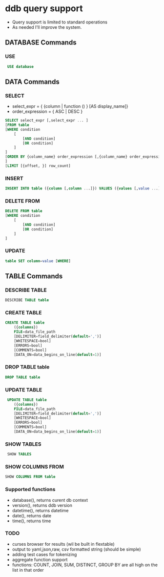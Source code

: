 # ddb query support

- Query support is limited to standard operations
- As needed I'll improve the system.



## DATABASE Commands

### USE
```sql
 USE database
```

## DATA Commands

### SELECT
- select_expr = { {column | function () } [AS display_name]}
- order_expression = { ASC | DESC }
```sql
SELECT select_expr [,select_expr ... ]
[FROM table
[WHERE condition 
    [
        [AND condition] 
        [OR condition]
    ]
]
[ORDER BY {column_name} order_expression [,{column_name} order_expression ...]] 
]
[LIMIT [{offset, }] row_count]
```         

### INSERT
```sql
INSERT INTO table ({column [,column ...]}) VALUES ({values [,value ...]})
```

### DELETE FROM
```sql
DELETE FROM table 
[WHERE condition 
    [
        [AND condition] 
        [OR condition]
    ] 
]
```

###  UPDATE 
```sql
table SET column=value [WHERE]
```

## TABLE Commands

### DESCRIBE TABLE 
```sql
DESCRIBE TABLE table
```

### CREATE TABLE
```sql
CREATE TABLE table 
    ({columns}) 
    FILE=data_file_path 
    [DELIMITER=field_delimiter(default=',')] 
    [WHITESPACE=bool] 
    [ERRORS=bool] 
    [COMMENTS=bool] 
    [DATA_ON=data_begins_on_line(default=1)]
```

### DROP TABLE table
```sql
DROP TABLE table
```

### UPDATE TABLE
```sql
 UPDATE TABLE table 
    ({columns}) 
    FILE=data_file_path 
    [DELIMITER=field_delimiter(default=',')] 
    [WHITESPACE=bool] 
    [ERRORS=bool] 
    [COMMENTS=bool] 
    [DATA_ON=data_begins_on_line(default=1)]
```

### SHOW TABLES
```sql
 SHOW TABLES
```

### SHOW COLUMNS FROM
 ```sql
SHOW COLUMNS FROM table
 ```


### Supported functions

- database(), returns curent db context
- version(), returns ddb version
- datetime(), returns datetime
- date(), returns date
- time(), returns time

### TODO

- curses browser for results (wil be built in flextable)
- output to yaml,json,raw, csv formatted string (should be simple)
- adding test cases for tokenizing
- aggregate function support 
- functions: COUNT, JOIN, SUM, DISTINCT, GROUP BY are all high on the list in that order